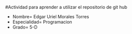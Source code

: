 #Actividad para aprender a utilizar el repositorio de git hub
- Nombre= Edgar Uriel Morales Torres 
- Especialidad= Programacion
- Grado= 5-D
